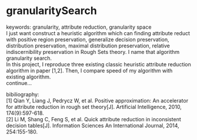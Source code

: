 # granularitySearch<br>
keywords: granularity, attribute reduction, granularity space<br>
  I just want construct a heuristic algorithm which can finding attribute reduct with positive region preservation, generalize decision preservation, distribution preservation, maximal distribution preservation, relative indiscernibility preservation in Rough Sets theory. I name that algorithm granularity search.<br>
  In this project, I reproduce three existing classic heuristic attribute reduction algorithm in paper [1,2]. Then, I compare speed of my algorithm with existing algorithm.<br>
  continue...<br>

bibiliography:<br>
  [1] Qian Y, Liang J, Pedrycz W, et al. Positive approximation: An accelerator for attribute reduction in rough set theory[J]. Artificial Intelligence, 2010, 174(9):597-618.<br>
  [2] Li M, Shang C, Feng S, et al. Quick attribute reduction in inconsistent decision tables[J]. Information Sciences An International Journal, 2014, 254:155-180.<br>
